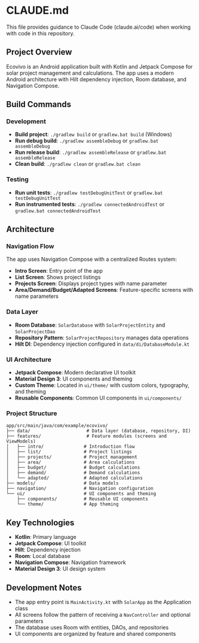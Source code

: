 # CLAUDE.md

This file provides guidance to Claude Code (claude.ai/code) when working with code in this repository.

## Project Overview

Ecovivo is an Android application built with Kotlin and Jetpack Compose for solar project management and calculations. The app uses a modern Android architecture with Hilt dependency injection, Room database, and Navigation Compose.

## Build Commands

### Development
- **Build project**: `./gradlew build` or `gradlew.bat build` (Windows)
- **Run debug build**: `./gradlew assembleDebug` or `gradlew.bat assembleDebug`
- **Run release build**: `./gradlew assembleRelease` or `gradlew.bat assembleRelease`
- **Clean build**: `./gradlew clean` or `gradlew.bat clean`

### Testing
- **Run unit tests**: `./gradlew testDebugUnitTest` or `gradlew.bat testDebugUnitTest`
- **Run instrumented tests**: `./gradlew connectedAndroidTest` or `gradlew.bat connectedAndroidTest`

## Architecture

### Navigation Flow
The app uses Navigation Compose with a centralized Routes system:
- **Intro Screen**: Entry point of the app
- **List Screen**: Shows project listings 
- **Projects Screen**: Displays project types with name parameter
- **Area/Demand/Budget/Adapted Screens**: Feature-specific screens with name parameters

### Data Layer
- **Room Database**: `SolarDatabase` with `SolarProjectEntity` and `SolarProjectDao`
- **Repository Pattern**: `SolarProjectRepository` manages data operations
- **Hilt DI**: Dependency injection configured in `data/di/DatabaseModule.kt`

### UI Architecture
- **Jetpack Compose**: Modern declarative UI toolkit
- **Material Design 3**: UI components and theming
- **Custom Theme**: Located in `ui/theme/` with custom colors, typography, and theming
- **Reusable Components**: Common UI components in `ui/components/`

### Project Structure
```
app/src/main/java/com/example/ecovivo/
├── data/                     # Data layer (database, repository, DI)
├── features/                 # Feature modules (screens and ViewModels)
│   ├── intro/               # Introduction flow
│   ├── list/                # Project listings
│   ├── projects/            # Project management
│   ├── area/                # Area calculations
│   ├── budget/              # Budget calculations
│   ├── demand/              # Demand calculations
│   └── adapted/             # Adapted calculations
├── models/                  # Data models
├── navigation/              # Navigation configuration
└── ui/                      # UI components and theming
    ├── components/          # Reusable UI components
    └── theme/               # App theming
```

## Key Technologies
- **Kotlin**: Primary language
- **Jetpack Compose**: UI toolkit
- **Hilt**: Dependency injection
- **Room**: Local database
- **Navigation Compose**: Navigation framework
- **Material Design 3**: UI design system

## Development Notes
- The app entry point is `MainActivity.kt` with `SolarApp` as the Application class
- All screens follow the pattern of receiving a `NavController` and optional parameters
- The database uses Room with entities, DAOs, and repositories
- UI components are organized by feature and shared components